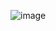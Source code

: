 ![image](https://user-images.githubusercontent.com/122670933/216586798-2824248e-c409-42da-9424-c148fc56308a.png)
